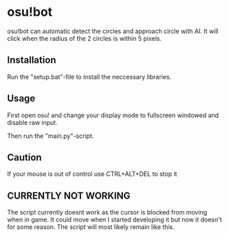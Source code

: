 # osu!bot

osu!bot can automatic detect the circles and approach circle with AI. It will click when the radius of the 2 circles is within 5 pixels.

## Installation

Run the "setup.bat"-file to install the neccessary libraries.

## Usage

First open osu! and change your display mode to fullscreen windowed and disable raw input.

Then run the "main.py"-script.

## Caution

If your mouse is out of control use CTRL+ALT+DEL to stop it

## CURRENTLY NOT WORKING

The script currently doesnt work as the cursor is blocked from moving when in game.
It could move when I started developing it but now it doesn't for some reason.
The script will most likely remain like this.
